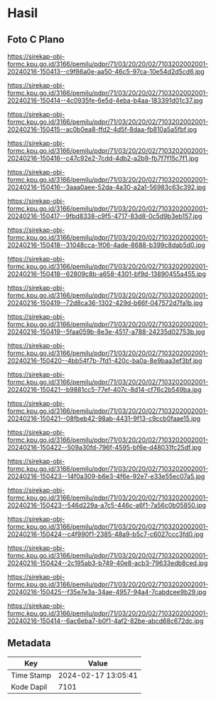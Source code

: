 # Hasil

## Foto C Plano

https://sirekap-obj-formc.kpu.go.id/3166/pemilu/pdpr/71/03/20/20/02/7103202002001-20240216-150413--c9f86a0e-aa50-46c5-97ca-10e54d2d5cd6.jpg

https://sirekap-obj-formc.kpu.go.id/3166/pemilu/pdpr/71/03/20/20/02/7103202002001-20240216-150414--4c0935fe-6e5d-4eba-b4aa-183391d01c37.jpg

https://sirekap-obj-formc.kpu.go.id/3166/pemilu/pdpr/71/03/20/20/02/7103202002001-20240216-150415--ac0b0ea8-ffd2-4d5f-8daa-fb810a5a5fbf.jpg

https://sirekap-obj-formc.kpu.go.id/3166/pemilu/pdpr/71/03/20/20/02/7103202002001-20240216-150416--c47c92e2-7cdd-4db2-a2b9-fb7f7f15c7f1.jpg

https://sirekap-obj-formc.kpu.go.id/3166/pemilu/pdpr/71/03/20/20/02/7103202002001-20240216-150416--3aaa0aee-52da-4a30-a2a1-56983c63c392.jpg

https://sirekap-obj-formc.kpu.go.id/3166/pemilu/pdpr/71/03/20/20/02/7103202002001-20240216-150417--9fbd8338-c9f5-4717-83d8-0c5d9b3eb157.jpg

https://sirekap-obj-formc.kpu.go.id/3166/pemilu/pdpr/71/03/20/20/02/7103202002001-20240216-150418--31048cca-1f06-4ade-8688-b399c8dab5d0.jpg

https://sirekap-obj-formc.kpu.go.id/3166/pemilu/pdpr/71/03/20/20/02/7103202002001-20240216-150418--62809c8b-a658-4301-bf9d-13890455a455.jpg

https://sirekap-obj-formc.kpu.go.id/3166/pemilu/pdpr/71/03/20/20/02/7103202002001-20240216-150419--72d8ca36-1302-429d-b66f-047572d7fa1b.jpg

https://sirekap-obj-formc.kpu.go.id/3166/pemilu/pdpr/71/03/20/20/02/7103202002001-20240216-150419--5faa059b-8e3e-4517-a788-24235d02753b.jpg

https://sirekap-obj-formc.kpu.go.id/3166/pemilu/pdpr/71/03/20/20/02/7103202002001-20240216-150420--4bb54f7b-7fd1-420c-ba0a-8e9baa3ef3bf.jpg

https://sirekap-obj-formc.kpu.go.id/3166/pemilu/pdpr/71/03/20/20/02/7103202002001-20240216-150421--b9881cc5-77ef-407c-8d14-cf76c2b549ba.jpg

https://sirekap-obj-formc.kpu.go.id/3166/pemilu/pdpr/71/03/20/20/02/7103202002001-20240216-150421--08fbeb42-98ab-4431-9f13-c9ccb0faae15.jpg

https://sirekap-obj-formc.kpu.go.id/3166/pemilu/pdpr/71/03/20/20/02/7103202002001-20240216-150422--509a30fd-796f-4595-bf6e-d48031fc25df.jpg

https://sirekap-obj-formc.kpu.go.id/3166/pemilu/pdpr/71/03/20/20/02/7103202002001-20240216-150423--14f0a309-b6e3-4f6e-92e7-e33e55ec07a5.jpg

https://sirekap-obj-formc.kpu.go.id/3166/pemilu/pdpr/71/03/20/20/02/7103202002001-20240216-150423--546d229a-a7c5-446c-a6f1-7a56c0b05850.jpg

https://sirekap-obj-formc.kpu.go.id/3166/pemilu/pdpr/71/03/20/20/02/7103202002001-20240216-150424--c4f990f1-2385-48a9-b5c7-c6027ccc3fd0.jpg

https://sirekap-obj-formc.kpu.go.id/3166/pemilu/pdpr/71/03/20/20/02/7103202002001-20240216-150424--2c195ab3-b749-40e8-acb3-79633edb8ced.jpg

https://sirekap-obj-formc.kpu.go.id/3166/pemilu/pdpr/71/03/20/20/02/7103202002001-20240216-150425--f35e7e3a-34ae-4957-94a4-7cabdcee9b29.jpg

https://sirekap-obj-formc.kpu.go.id/3166/pemilu/pdpr/71/03/20/20/02/7103202002001-20240216-150414--6ac6eba7-b0f1-4af2-82be-abcd68c672dc.jpg


## Metadata

| Key        | Value               |
| ---------- | ------------------- |
| Time Stamp | 2024-02-17 13:05:41 |
| Kode Dapil | 7101                |



